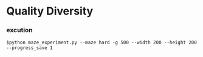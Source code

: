 # Quality Diversity

### excution
```
$python maze_experiment.py --maze hard -g 500 --width 200 --height 200 --progress_save 1
```
